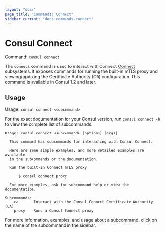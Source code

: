 ```yaml
---
layout: "docs"
page_title: "Commands: Connect"
sidebar_current: "docs-commands-connect"
---
```


# Consul Connect

Command: `consul connect`

The `connect` command is used to interact with Connect
[Connect](/docs/connect/intentions.html) subsystems. It exposes commands for
running the built-in mTLS proxy and viewing/updating the Certificate Authority
(CA) configuration. This command is available in Consul 1.2 and later.

## Usage

Usage: `consul connect <subcommand>`

For the exact documentation for your Consul version, run `consul connect -h` to view
the complete list of subcommands.

```text
Usage: consul connect <subcommand> [options] [args]

  This command has subcommands for interacting with Consul Connect.

  Here are some simple examples, and more detailed examples are available
  in the subcommands or the documentation.

  Run the built-in Connect mTLS proxy

      $ consul connect proxy

  For more examples, ask for subcommand help or view the documentation.

Subcommands:
    ca       Interact with the Consul Connect Certificate Authority (CA)
    proxy    Runs a Consul Connect proxy
```

For more information, examples, and usage about a subcommand, click on the name
of the subcommand in the sidebar.